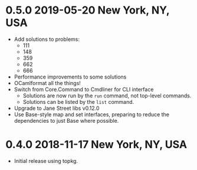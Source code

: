 # 0.5.0 2019-05-20 New York, NY, USA

- Add solutions to problems:
  - 111
  - 148
  - 359
  - 662
  - 666
- Performance improvements to some solutions
- OCamlformat all the things!
- Switch from Core.Command to Cmdliner for CLI interface
  - Solutions are now run by the `run` command, not top-level commands.
  - Solutions can be listed by the `list` command.
- Upgrade to Jane Street libs v0.12.0
- Use Base-style map and set interfaces, preparing to reduce the dependencies to
  just Base where possible.

# 0.4.0 2018-11-17 New York, NY, USA

- Initial release using topkg.
